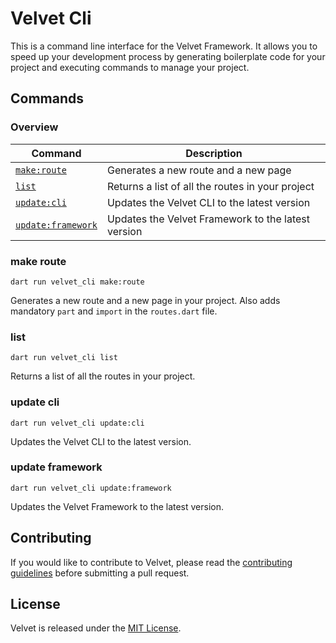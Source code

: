 # Velvet Cli

This is a command line interface for the Velvet Framework. It allows you to speed up your development process by generating boilerplate code for your project and executing commands to manage your project.

## Commands

### Overview

| Command                                 | Description                                        |
| --------------------------------------- | -------------------------------------------------- |
| [`make:route`](#make-route)             | Generates a new route and a new page               |
| [`list`](#list)                         | Returns a list of all the routes in your project   |
| [`update:cli`](#update-cli)             | Updates the Velvet CLI to the latest version       |
| [`update:framework`](#update-framework) | Updates the Velvet Framework to the latest version |

### make route

```shell
dart run velvet_cli make:route
```

Generates a new route and a new page in your project.
Also adds mandatory `part` and `import` in the `routes.dart` file.

### list

```shell
dart run velvet_cli list
```

Returns a list of all the routes in your project.

### update cli
    
```shell
dart run velvet_cli update:cli
```

Updates the Velvet CLI to the latest version.

### update framework

```shell
dart run velvet_cli update:framework
```

Updates the Velvet Framework to the latest version.

## Contributing

If you would like to contribute to Velvet, please read the [contributing guidelines](../../CONTRIBUTING.md) before submitting a pull request.

## License

Velvet is released under the [MIT License](LICENSE).
